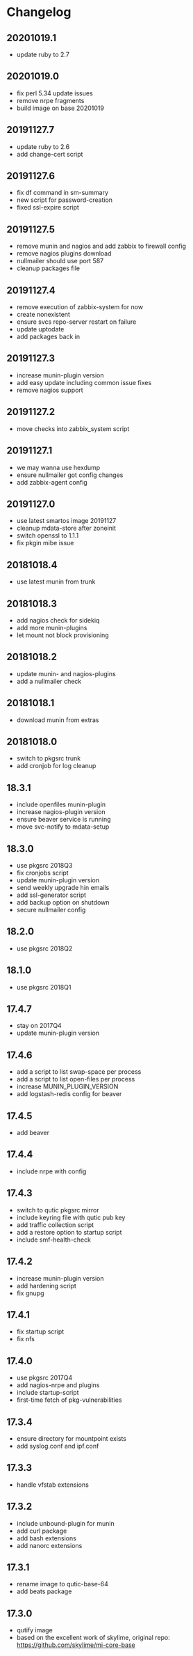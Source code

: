 # Changelog

## 20201019.1

* update ruby to 2.7

## 20201019.0

* fix perl 5.34 update issues
* remove nrpe fragments
* build image on base 20201019

## 20191127.7

* update ruby to 2.6
* add change-cert script

## 20191127.6

* fix df command in sm-summary
* new script for password-creation
* fixed ssl-expire script

## 20191127.5

* remove munin and nagios and add zabbix to firewall config
* remove nagios plugins download
* nullmailer should use port 587
* cleanup packages file

## 20191127.4

* remove execution of zabbix-system for now
* create nonexistent
* ensure svcs repo-server restart on failure
* update uptodate
* add packages back in

## 20191127.3

* increase munin-plugin version
* add easy update including common issue fixes
* remove nagios support

## 20191127.2

* move checks into zabbix_system script

## 20191127.1

* we may wanna use hexdump
* ensure nullmailer got config changes
* add zabbix-agent config

## 20191127.0

* use latest smartos image 20191127
* cleanup mdata-store after zoneinit
* switch openssl to 1.1.1
* fix pkgin mibe issue

## 20181018.4

* use latest munin from trunk

## 20181018.3

* add nagios check for sidekiq
* add more munin-plugins
* let mount not block provisioning

## 20181018.2

* update munin- and nagios-plugins
* add a nullmailer check

## 20181018.1

* download munin from extras

## 20181018.0

* switch to pkgsrc trunk
* add cronjob for log cleanup

## 18.3.1

* include openfiles munin-plugin
* increase nagios-plugin version
* ensure beaver service is running
* move svc-notify to mdata-setup

## 18.3.0

* use pkgsrc 2018Q3
* fix cronjobs script
* update munin-plugin version
* send weekly upgrade hin emails
* add ssl-generator script
* add backup option on shutdown
* secure nullmailer config

## 18.2.0

* use pkgsrc 2018Q2

## 18.1.0

* use pkgsrc 2018Q1

## 17.4.7

* stay on 2017Q4
* update munin-plugin version

## 17.4.6

* add a script to list swap-space per process
* add a script to list open-files per process
* increase MUNIN_PLUGIN_VERSION
* add logstash-redis config for beaver

## 17.4.5

* add beaver

## 17.4.4

* include nrpe with config

## 17.4.3

* switch to qutic pkgsrc mirror
* include keyring file with qutic pub key
* add traffic collection script
* add a restore option to startup script
* include smf-health-check

## 17.4.2

* increase munin-plugin version
* add hardening script
* fix gnupg

## 17.4.1

* fix startup script
* fix nfs

## 17.4.0

* use pkgsrc 2017Q4
* add nagios-nrpe and plugins
* include startup-script
* first-time fetch of pkg-vulnerabilities

## 17.3.4

* ensure directory for mountpoint exists
* add syslog.conf and ipf.conf

## 17.3.3

* handle vfstab extensions

## 17.3.2

* include unbound-plugin for munin
* add curl package
* add bash extensions
* add nanorc extensions

## 17.3.1

* rename image to qutic-base-64
* add beats package

## 17.3.0

* qutify image
* based on the excellent work of skylime, original repo: https://github.com/skylime/mi-core-base
